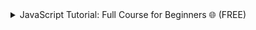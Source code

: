 
<details>
           <summary>
JavaScript Tutorial: Full Course for Beginners 🌐 (FREE)
           </summary>
           <a href="https://www.youtube.com/watch?v=8dWL3wF_OMw&t=9348s&ab_channel=BroCode">
https://www.youtube.com/watch?v=8dWL3wF_OMw&t=9348s&ab_channel=BroCode
  </a>
</details>
